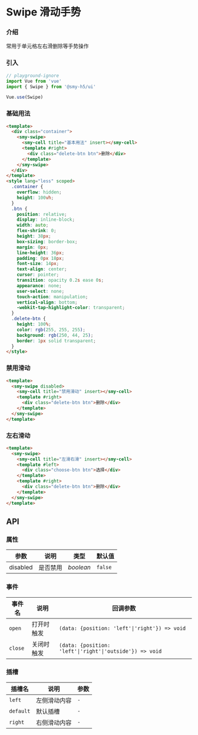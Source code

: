 # Swipe 滑动手势

### 介绍

常用于单元格左右滑删除等手势操作

### 引入

```js
// playground-ignore
import Vue from 'vue'
import { Swipe } from '@smy-h5/ui'

Vue.use(Swipe)
```

### 基础用法

```html
<template>
  <div class="container">
    <smy-swipe>
      <smy-cell title="基本用法" insert></smy-cell>
      <template #right>
        <div class="delete-btn btn">删除</div>
      </template>
    </smy-swipe>
  </div>
</template>
<style lang="less" scoped>
  .container {
    overflow: hidden;
    height: 100vh;
  }
  .btn {
    position: relative;
    display: inline-block;
    width: auto;
    flex-shrink: 0;
    height: 38px;
    box-sizing: border-box;
    margin: 0px;
    line-height: 36px;
    padding: 0px 18px;
    font-size: 14px;
    text-align: center;
    cursor: pointer;
    transition: opacity 0.2s ease 0s;
    appearance: none;
    user-select: none;
    touch-action: manipulation;
    vertical-align: bottom;
    -webkit-tap-highlight-color: transparent;
  }
  .delete-btn {
    height: 100%;
    color: rgb(255, 255, 255);
    background: rgb(250, 44, 25);
    border: 1px solid transparent;
  }
</style>
```

### 禁用滑动

```html
<template>
  <smy-swipe disabled>
    <smy-cell title="禁用滑动" insert></smy-cell>
    <template #right>
      <div class="delete-btn btn">删除</div>
    </template>
  </smy-swipe>
</template>
```

### 左右滑动

```html
<template>
  <smy-swipe>
    <smy-cell title="左滑右滑" insert></smy-cell>
    <template #left>
      <div class="choose-btn btn">选择</div>
    </template>
    <template #right>
      <div class="delete-btn btn">删除</div>
    </template>
  </smy-swipe>
</template>
```

## API

### 属性

| 参数     | 说明     | 类型      | 默认值  |
| -------- | -------- | --------- | ------- |
| disabled | 是否禁用 | _boolean_ | `false` |

### 事件

| 事件名  | 说明       | 回调参数                                                 |
| ------- | ---------- | -------------------------------------------------------- |
| `open`  | 打开时触发 | `(data: {position: 'left'\|'right'}) => void`            |
| `close` | 关闭时触发 | `(data: {position: 'left'\|'right'\|'outside'}) => void` |

### 插槽

| 插槽名    | 说明         | 参数 |
| --------- | ------------ | ---- |
| `left`    | 左侧滑动内容 | `-`  |
| `default` | 默认插槽     | `-`  |
| `right`   | 右侧滑动内容 | `-`  |

